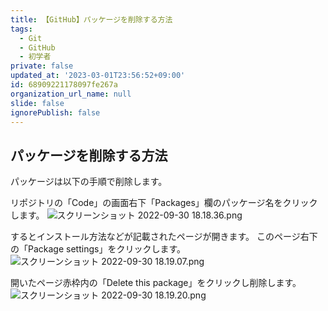 ```yaml
---
title: 【GitHub】パッケージを削除する方法
tags:
  - Git
  - GitHub
  - 初学者
private: false
updated_at: '2023-03-01T23:56:52+09:00'
id: 68909221178097fe267a
organization_url_name: null
slide: false
ignorePublish: false
---
```

## パッケージを削除する方法
パッケージは以下の手順で削除します。

リポジトリの「Code」の画面右下「Packages」欄のパッケージ名をクリックします。
![スクリーンショット 2022-09-30 18.18.36.png](https://qiita-image-store.s3.ap-northeast-1.amazonaws.com/0/2342443/fe046150-2e92-8fd2-03af-b04ee50c2a99.png)

するとインストール方法などが記載されたページが開きます。
このページ右下の「Package settings」をクリックします。
![スクリーンショット 2022-09-30 18.19.07.png](https://qiita-image-store.s3.ap-northeast-1.amazonaws.com/0/2342443/63a3719f-3c28-2603-a07e-326b7123fe45.png)

開いたページ赤枠内の「Delete this package」をクリックし削除します。
![スクリーンショット 2022-09-30 18.19.20.png](https://qiita-image-store.s3.ap-northeast-1.amazonaws.com/0/2342443/17fdf4de-44f5-e935-45b8-cf8d8ddfb470.png)
